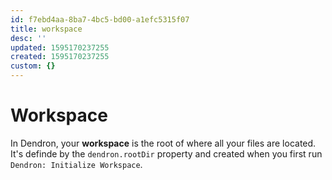 ```yaml
---
id: f7ebd4aa-8ba7-4bc5-bd00-a1efc5315f07
title: workspace
desc: ''
updated: 1595170237255
created: 1595170237255
custom: {}
---
```



# Workspace

In Dendron, your **workspace** is the root of where all your files are located. It's definde by the `dendron.rootDir` property and created when you first run `Dendron: Initialize Workspace`.

